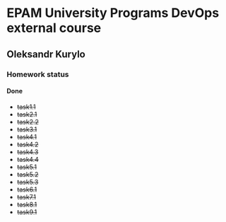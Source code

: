 # EPAM University Programs DevOps external course

## Oleksandr Kurylo

### Homework status

#### Done

* ~~task1.1~~
* ~~task2.1~~
* ~~task2.2~~
* ~~task3.1~~
* ~~task4.1~~
* ~~task4.2~~
* ~~task4.3~~
* ~~task4.4~~
* ~~task5.1~~
* ~~task5.2~~
* ~~task5.3~~
* ~~task6.1~~
* ~~task7.1~~
* ~~task8.1~~
* ~~task9.1~~
